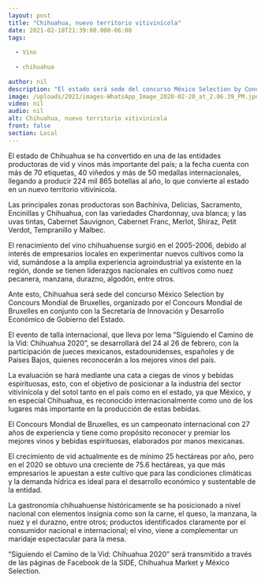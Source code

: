 ```yaml
---
layout: post
title: "Chihuahua, nuevo territorio vitivinícola"
date: 2021-02-18T21:39:00.000-06:00
tags:
  
  - Vino
  
  - chihuahua
  
author: nil
description: "El estado será sede del concurso México Selection by Concours Mondial de Bruxelles, reconocido certamen internacional donde se elegirán los mejores vinos del país"
image: /uploads/2021/images-WhatsApp_Image_2020-02-20_at_2.06.39_PM.jpeg
video: nil
audio: nil
alt: Chihuahua, nuevo territorio vitivinícola
front: false
section: Local
---
```


El estado de Chihuahua se ha convertido en una de las entidades productoras de vid y vinos más importante del país; a la fecha cuenta con más de 70 etiquetas, 40 viñedos y más de 50 medallas internacionales, llegando a producir 224 mil 865 botellas al año, lo que convierte al estado en un nuevo territorio vitivinícola.

Las principales zonas productoras son Bachíniva, Delicias, Sacramento, Encinillas y Chihuahua, con las variedades Chardonnay, uva blanca; y las uvas tintas, Cabernet Sauvignon, Cabernet Franc, Merlot, Shiraz, Petit Verdot, Tempranillo y Malbec.

El renacimiento del vino chihuahuense surgió en el 2005-2006, debido al interés de empresarios locales en experimentar nuevos cultivos como la vid, sumándose a la amplia experiencia agroindustrial ya existente en la región, donde se tienen liderazgos nacionales en cultivos como nuez pecanera, manzana, durazno, algodón, entre otros. 

Ante esto, Chihuahua será sede del concurso México Selection by Concours Mondial de Bruxelles, organizado por el Concours Mondial de Bruxelles en conjunto con la Secretaría de Innovación y Desarrollo Económico de Gobierno del Estado.

El evento de talla internacional, que lleva por lema “Siguiendo el Camino de la Vid: Chihuahua 2020”,  se desarrollará del 24 al 26 de febrero, con la participación de jueces mexicanos, estadounidenses, españoles y de Países Bajos, quienes reconocerán a los mejores vinos del país.

La evaluación se hará mediante una cata a ciegas de vinos y bebidas espirituosas, esto, con el objetivo de posicionar a la industria del sector vitivinícola y del sotol tanto en el país como en el estado, ya que México, y en especial Chihuahua, es reconocido internacionalmente como uno de los lugares más importante en la producción de estas bebidas.

El Concours Mondial de Bruxelles, es un campeonato internacional con 27 años de experiencia y tiene como propósito reconocer y premiar los mejores vinos y bebidas espirituosas,  elaborados por manos mexicanas.

El crecimiento de vid actualmente es de mínimo 25 hectáreas por año, pero en el 2020 se obtuvo una creciente de 75.6 hectáreas, ya que más empresarios le apuestan a este cultivo que para las condiciones climáticas y la demanda hídrica es ideal para el desarrollo económico y sustentable de la entidad.

La gastronomía chihuahuense históricamente se ha posicionado a nivel nacional con elementos insignia como son la carne, el queso, la manzana, la nuez y el durazno, entre otros; productos identificados claramente por el consumidor nacional e internacional; el vino, viene a complementar un maridaje espectacular para la mesa.

“Siguiendo el Camino de la Vid: Chihuahua 2020” será transmitido a través de las páginas de Facebook de la SIDE, Chihuahua Market y México Selection.